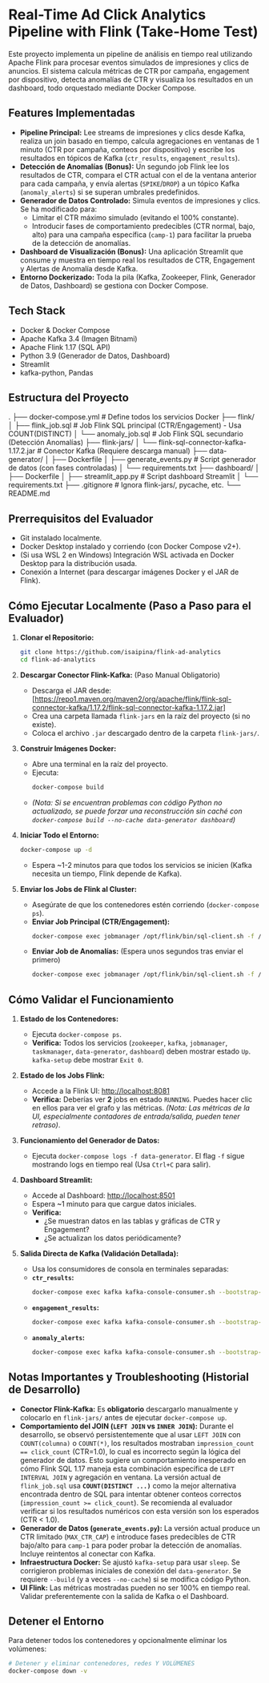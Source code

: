 # Real-Time Ad Click Analytics Pipeline with Flink (Take-Home Test)

Este proyecto implementa un pipeline de análisis en tiempo real utilizando Apache Flink para procesar eventos simulados de impresiones y clics de anuncios. El sistema calcula métricas de CTR por campaña, engagement por dispositivo, detecta anomalías de CTR y visualiza los resultados en un dashboard, todo orquestado mediante Docker Compose.

## Features Implementadas

* **Pipeline Principal:** Lee streams de impresiones y clics desde Kafka, realiza un join basado en tiempo, calcula agregaciones en ventanas de 1 minuto (CTR por campaña, conteos por dispositivo) y escribe los resultados en tópicos de Kafka (`ctr_results`, `engagement_results`).
* **Detección de Anomalías (Bonus):** Un segundo job Flink lee los resultados de CTR, compara el CTR actual con el de la ventana anterior para cada campaña, y envía alertas (`SPIKE`/`DROP`) a un tópico Kafka (`anomaly_alerts`) si se superan umbrales predefinidos.
* **Generador de Datos Controlado:** Simula eventos de impresiones y clics. Se ha modificado para:
    * Limitar el CTR máximo simulado (evitando el 100% constante).
    * Introducir fases de comportamiento predecibles (CTR normal, bajo, alto) para una campaña específica (`camp-1`) para facilitar la prueba de la detección de anomalías.
* **Dashboard de Visualización (Bonus):** Una aplicación Streamlit que consume y muestra en tiempo real los resultados de CTR, Engagement y Alertas de Anomalía desde Kafka.
* **Entorno Dockerizado:** Toda la pila (Kafka, Zookeeper, Flink, Generador de Datos, Dashboard) se gestiona con Docker Compose.

## Tech Stack

* Docker & Docker Compose
* Apache Kafka 3.4 (Imagen Bitnami)
* Apache Flink 1.17 (SQL API)
* Python 3.9 (Generador de Datos, Dashboard)
* Streamlit
* kafka-python, Pandas

## Estructura del Proyecto
.
├── docker-compose.yml      # Define todos los servicios Docker
├── flink/
│   ├── flink_job.sql       # Job Flink SQL principal (CTR/Engagement) - Usa COUNT(DISTINCT)
│   └── anomaly_job.sql     # Job Flink SQL secundario (Detección Anomalías)
├── flink-jars/
│   └── flink-sql-connector-kafka-1.17.2.jar # Conector Kafka (Requiere descarga manual)
├── data-generator/
│   ├── Dockerfile
│   ├── generate_events.py  # Script generador de datos (con fases controladas)
│   └── requirements.txt
├── dashboard/
│   ├── Dockerfile
│   ├── streamlit_app.py    # Script dashboard Streamlit
│   └── requirements.txt
├── .gitignore              # Ignora flink-jars/, pycache, etc.
└── README.md               

## Prerrequisitos del Evaluador

* Git instalado localmente.
* Docker Desktop instalado y corriendo (con Docker Compose v2+).
* (Si usa WSL 2 en Windows) Integración WSL activada en Docker Desktop para la distribución usada.
* Conexión a Internet (para descargar imágenes Docker y el JAR de Flink).

## Cómo Ejecutar Localmente (Paso a Paso para el Evaluador)

1.  **Clonar el Repositorio:**
    ```bash
    git clone https://github.com/isaipina/flink-ad-analytics
    cd flink-ad-analytics
    ```

2.  **Descargar Conector Flink-Kafka:** (Paso Manual Obligatorio)
    * Descarga el JAR desde: [https://repo1.maven.org/maven2/org/apache/flink/flink-sql-connector-kafka/1.17.2/flink-sql-connector-kafka-1.17.2.jar]
    * Crea una carpeta llamada `flink-jars` en la raíz del proyecto (si no existe).
    * Coloca el archivo `.jar` descargado dentro de la carpeta `flink-jars/`.

3.  **Construir Imágenes Docker:**
    * Abre una terminal en la raíz del proyecto.
    * Ejecuta:
        ```bash
        docker-compose build
        ```
    * *(Nota: Si se encuentran problemas con código Python no actualizado, se puede forzar una reconstrucción sin caché con `docker-compose build --no-cache data-generator dashboard`)*

4.  **Iniciar Todo el Entorno:**
    ```bash
    docker-compose up -d
    ```
    * Espera ~1-2 minutos para que todos los servicios se inicien (Kafka necesita un tiempo, Flink depende de Kafka).

5.  **Enviar los Jobs de Flink al Cluster:**
    * Asegúrate de que los contenedores estén corriendo (`docker-compose ps`).
    * **Enviar Job Principal (CTR/Engagement):**
        ```bash
        docker-compose exec jobmanager /opt/flink/bin/sql-client.sh -f /opt/flink/usrlib/flink_job.sql
        ```
    * **Enviar Job de Anomalías:** (Espera unos segundos tras enviar el primero)
        ```bash
        docker-compose exec jobmanager /opt/flink/bin/sql-client.sh -f /opt/flink/usrlib/anomaly_job.sql
        ```

## Cómo Validar el Funcionamiento

1.  **Estado de los Contenedores:**
    * Ejecuta `docker-compose ps`.
    * **Verifica:** Todos los servicios (`zookeeper`, `kafka`, `jobmanager`, `taskmanager`, `data-generator`, `dashboard`) deben mostrar estado `Up`. `kafka-setup` debe mostrar `Exit 0`.

2.  **Estado de los Jobs Flink:**
    * Accede a la Flink UI: [http://localhost:8081](http://localhost:8081)
    * **Verifica:** Deberías ver **2** jobs en estado `RUNNING`. Puedes hacer clic en ellos para ver el grafo y las métricas. *(Nota: Las métricas de la UI, especialmente contadores de entrada/salida, pueden tener retraso)*.

3.  **Funcionamiento del Generador de Datos:**
    * Ejecuta `docker-compose logs -f data-generator`. El flag `-f` sigue mostrando logs en tiempo real (Usa `Ctrl+C` para salir).


4.  **Dashboard Streamlit:**
    * Accede al Dashboard: [http://localhost:8501](http://localhost:8501)
    * Espera ~1 minuto para que cargue datos iniciales.
    * **Verifica:**
        * ¿Se muestran datos en las tablas y gráficas de CTR y Engagement?
        * ¿Se actualizan los datos periódicamente?

5.  **Salida Directa de Kafka (Validación Detallada):**
    * Usa los consumidores de consola en terminales separadas:
    * **`ctr_results`:**
        ```bash
        docker-compose exec kafka kafka-console-consumer.sh --bootstrap-server kafka:9093 --topic ctr_results --from-beginning
        ```
    * **`engagement_results`:**
        ```bash
        docker-compose exec kafka kafka-console-consumer.sh --bootstrap-server kafka:9093 --topic engagement_results --from-beginning
        ```
    * **`anomaly_alerts`:**
        ```bash
        docker-compose exec kafka kafka-console-consumer.sh --bootstrap-server kafka:9093 --topic anomaly_alerts --from-beginning
        ```

## Notas Importantes y Troubleshooting (Historial de Desarrollo)

* **Conector Flink-Kafka:** Es **obligatorio** descargarlo manualmente y colocarlo en `flink-jars/` antes de ejecutar `docker-compose up`.
* **Comportamiento del JOIN (`LEFT JOIN` vs `INNER JOIN`):** Durante el desarrollo, se observó persistentemente que al usar `LEFT JOIN` con `COUNT(columna)` o `COUNT(*)`, los resultados mostraban `impression_count == click_count` (CTR=1.0), lo cual es incorrecto según la lógica del generador de datos. Esto sugiere un comportamiento inesperado en cómo Flink SQL 1.17 maneja esta combinación específica de `LEFT INTERVAL JOIN` y agregación en ventana. La versión actual de `flink_job.sql` usa **`COUNT(DISTINCT ...)`** como la mejor alternativa encontrada dentro de SQL para intentar obtener conteos correctos (`impression_count >= click_count`). Se recomienda al evaluador verificar si los resultados numéricos con esta versión son los esperados (CTR < 1.0).
* **Generador de Datos (`generate_events.py`):** La versión actual produce un CTR limitado (`MAX_CTR_CAP`) e introduce fases predecibles de CTR bajo/alto para `camp-1` para poder probar la detección de anomalías. Incluye reintentos al conectar con Kafka.
* **Infraestructura Docker:** Se ajustó `kafka-setup` para usar `sleep`. Se corrigieron problemas iniciales de conexión del `data-generator`. Se requiere `--build` (y a veces `--no-cache`) si se modifica código Python.
* **UI Flink:** Las métricas mostradas pueden no ser 100% en tiempo real. Validar preferentemente con la salida de Kafka o el Dashboard.

## Detener el Entorno

Para detener todos los contenedores y opcionalmente eliminar los volúmenes:

```bash
# Detener y eliminar contenedores, redes Y VOLÚMENES
docker-compose down -v
